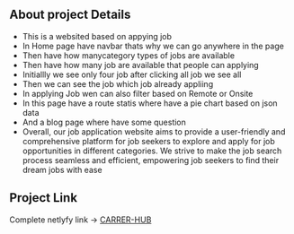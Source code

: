 ## About project Details
- This is a websited based on appying job 
- In Home page have navbar thats why we can go anywhere in the page
- Then have how manycategory types of jobs are available
- Then have how many job are available that people can applying
- Initiallly we see only four job after clicking all job we see all
- Then we can see the job which job already appliing
- In applying Job wen can also filter based on Remote or Onsite
- In this page have a route statis where have a pie chart based on json data
- And a blog page where have some question
- Overall, our job application website aims to provide a user-friendly and comprehensive platform for job seekers to explore and apply for job opportunities in different categories. We strive to make the job search process seamless and efficient, empowering job seekers to find their dream jobs with ease


## Project Link
Complete netlyfy link -> [CARRER-HUB](https://preeminent-gelato-ff7a8a.netlify.app)